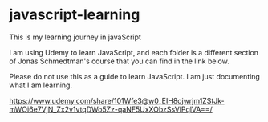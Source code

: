 # javascript-learning

This is my learning journey in javaScript

I am using Udemy to learn JavaScript, and each folder is a different section of Jonas Schmedtman's course that you can find in the link below.

Please do not use this as a guide to learn JavaScript. I am just documenting what I am learning.

https://www.udemy.com/share/101Wfe3@w0_EIH8ojwrjm1ZStJk-mWOi6e7VjN_Zx2v1vtqDWo5Zz-qaNF5UxXObzSsVlPqlVA==/
